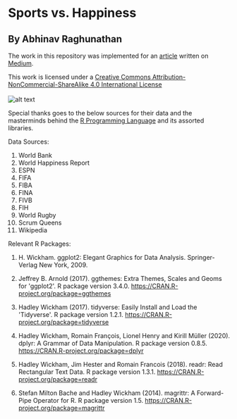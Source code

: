 # Sports vs. Happiness
## By Abhinav Raghunathan

The work in this repository was implemented for an [article](https://towardsdatascience.com/learned-entrepreneurship-5f4d47561ead) written on [Medium](https://medium.com).

This work is licensed under a [Creative Commons Attribution-NonCommercial-ShareAlike 4.0 International License](http://creativecommons.org/licenses/by-nc-sa/4.0/)</br></br>
![alt text](https://i.creativecommons.org/l/by-nc-sa/4.0/88x31.png "Creative Commons License")

Special thanks goes to the below sources for their data and the masterminds behind the [R Programming Language](https://r-project.org) and its assorted libraries.

Data Sources:
1. World Bank
2. World Happiness Report
3. ESPN
4. FIFA
5. FIBA
6. FINA
7. FIVB
8. FIH
9. World Rugby
10. Scrum Queens
11. Wikipedia

Relevant R Packages:
1. H. Wickham. ggplot2: Elegant Graphics for Data Analysis. Springer-Verlag New York, 2009.

2. Jeffrey B. Arnold (2017). ggthemes: Extra Themes, Scales and Geoms for 'ggplot2'. R package version 3.4.0. https://CRAN.R-project.org/package=ggthemes

3. Hadley Wickham (2017). tidyverse: Easily Install and Load the 'Tidyverse'. R package version 1.2.1. https://CRAN.R-project.org/package=tidyverse

4. Hadley Wickham, Romain François, Lionel Henry and Kirill Müller (2020). dplyr: A Grammar of Data Manipulation. R package version 0.8.5. https://CRAN.R-project.org/package=dplyr

5. Hadley Wickham, Jim Hester and Romain Francois (2018). readr: Read Rectangular Text Data. R package version 1.3.1. https://CRAN.R-project.org/package=readr

6. Stefan Milton Bache and Hadley Wickham (2014). magrittr: A Forward-Pipe Operator for R. R package version 1.5. https://CRAN.R-project.org/package=magrittr
